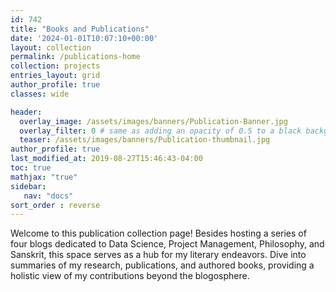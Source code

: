 ```yaml
---
id: 742    
title: "Books and Publications"
date: '2024-01-01T10:07:10+00:00'
layout: collection
permalink: /publications-home
collection: projects
entries_layout: grid
author_profile: true
classes: wide

header:
  overlay_image: /assets/images/banners/Publication-Banner.jpg
  overlay_filter: 0 # same as adding an opacity of 0.5 to a black background
  teaser: /assets/images/banners/Publication-thumbnail.jpg
author_profile: true
last_modified_at: 2019-08-27T15:46:43-04:00
toc: true
mathjax: "true"
sidebar:
   nav: "docs" 
sort_order : reverse   
---
```


Welcome to this publication collection page! Besides hosting a series of four blogs dedicated to Data Science, Project Management, Philosophy, and Sanskrit, this space  serves as a hub for my literary endeavors. Dive into summaries of my research, publications, and authored books, providing a holistic view of my contributions beyond the blogosphere.